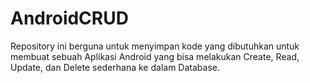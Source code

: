 # AndroidCRUD
Repository ini berguna untuk menyimpan kode yang dibutuhkan untuk membuat sebuah Aplikasi Android yang bisa melakukan Create, Read, Update, dan Delete sederhana ke dalam Database.
